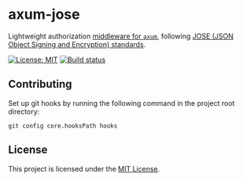 # axum-jose

Lightweight authorization [middleware for `axum`](https://docs.rs/axum/latest/axum/middleware/index.html), following [JOSE (JSON Object Signing and Encryption) standards](https://datatracker.ietf.org/wg/jose/charter/).

[![License: MIT](https://img.shields.io/badge/License-MIT-blue.svg)](LICENSE)
[![Build status](https://github.com/MatthiasJReisinger/axum-jose/actions/workflows/rust.yml/badge.svg?branch=main)](https://github.com/MatthiasJReisinger/axum-jose/actions/workflows/rust.yml)

## Contributing

Set up git hooks by running the following command in the project root directory:

```
git config core.hooksPath hooks
```

## License

This project is licensed under the [MIT License](./LICENSE).
